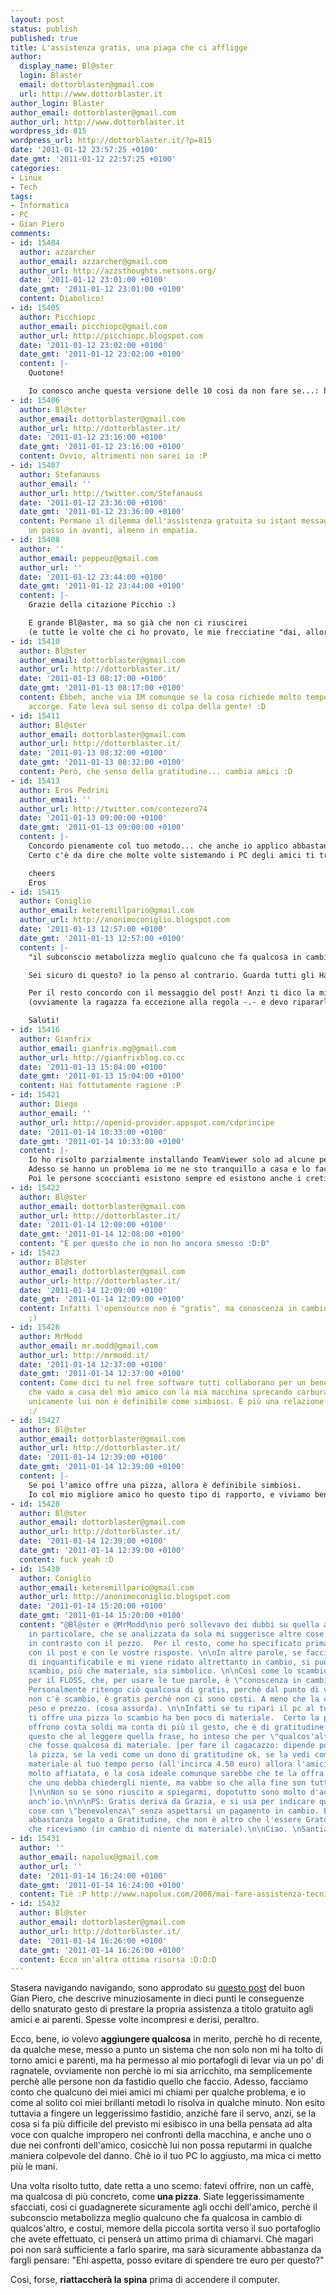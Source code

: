 ```yaml
---
layout: post
status: publish
published: true
title: L'assistenza gratis, una piaga che ci affligge
author:
  display_name: Bl@ster
  login: Blaster
  email: dottorblaster@gmail.com
  url: http://www.dottorblaster.it
author_login: Blaster
author_email: dottorblaster@gmail.com
author_url: http://www.dottorblaster.it
wordpress_id: 815
wordpress_url: http://dottorblaster.it/?p=815
date: '2011-01-12 23:57:25 +0100'
date_gmt: '2011-01-12 22:57:25 +0100'
categories:
- Linux
- Tech
tags:
- Informatica
- PC
- Gian Piero
comments:
- id: 15404
  author: azzarcher
  author_email: azzarcher@gmail.com
  author_url: http://azzsthoughts.netsons.org/
  date: '2011-01-12 23:01:00 +0100'
  date_gmt: '2011-01-12 23:01:00 +0100'
  content: Diabolico!
- id: 15405
  author: Picchiopc
  author_email: picchiopc@gmail.com
  author_url: http://picchiopc.blogspot.com
  date: '2011-01-12 23:02:00 +0100'
  date_gmt: '2011-01-12 23:02:00 +0100'
  content: |-
    Quotone!

    Io conosco anche questa versione delle 10 cosi da non fare se...: http://peppeuz.wordpress.com/2010/12/11/le-10-cose-che-dovreste-sapere-prima-di-chiedere-ad-un-amico-esperto-di-aggiustarvi-il-pc/
- id: 15406
  author: Bl@ster
  author_email: dottorblaster@gmail.com
  author_url: http://dottorblaster.it/
  date: '2011-01-12 23:16:00 +0100'
  date_gmt: '2011-01-12 23:16:00 +0100'
  content: Ovvio, altrimenti non sarei io :P
- id: 15407
  author: Stefanauss
  author_email: ''
  author_url: http://twitter.com/Stefanauss
  date: '2011-01-12 23:36:00 +0100'
  date_gmt: '2011-01-12 23:36:00 +0100'
  content: Permane il dilemma dell'assistenza gratuita su istant messaging, ma certamente
    un passo in avanti, almeno in empatia.
- id: 15408
  author: ''
  author_email: peppeuz@gmail.com
  author_url: ''
  date: '2011-01-12 23:44:00 +0100'
  date_gmt: '2011-01-12 23:44:00 +0100'
  content: |-
    Grazie della citazione Picchio :)

    E grande Bl@aster, ma so già che non ci riuscirei
    (e tutte le volte che ci ho provato, le mie frecciatine "dai, allora stasera mi offri una pizza" hanno sempre ricevuto come risposta solo risate... o.o)
- id: 15410
  author: Bl@ster
  author_email: dottorblaster@gmail.com
  author_url: http://dottorblaster.it/
  date: '2011-01-13 08:17:00 +0100'
  date_gmt: '2011-01-13 08:17:00 +0100'
  content: Ebbeh, anche via IM comunque se la cosa richiede molto tempo uno se ne
    accorge. Fate leva sul senso di colpa della gente! :D
- id: 15411
  author: Bl@ster
  author_email: dottorblaster@gmail.com
  author_url: http://dottorblaster.it/
  date: '2011-01-13 08:32:00 +0100'
  date_gmt: '2011-01-13 08:32:00 +0100'
  content: Però, che senso della gratitudine... cambia amici :D
- id: 15413
  author: Eros Pedrini
  author_email: ''
  author_url: http://twitter.com/contezero74
  date: '2011-01-13 09:00:00 +0100'
  date_gmt: '2011-01-13 09:00:00 +0100'
  content: |-
    Concordo pienamente col tuo metodo... che anche io applico abbastanza spesso :)
    Certo c'è da dire che molte volte sistemando i PC degli amici ti trovi con delle chicche da raccontare che sono degne della migliore comicità trash :)

    cheers
    Eros
- id: 15415
  author: Coniglio
  author_email: keteremillpario@gmail.com
  author_url: http://anonimoconiglio.blogspot.com
  date: '2011-01-13 12:57:00 +0100'
  date_gmt: '2011-01-13 12:57:00 +0100'
  content: |-
    "il subconscio metabolizza meglio qualcuno che fa qualcosa in cambio di qualcos’altro"

    Sei sicuro di questo? io la penso al contrario. Guarda tutti gli Hackers o le persone che contribuiscono al Free Software a titolo gratuito. La idea che più attira gli estranei al mondo Gnu/linux è proprio quella in cui tutti collaborano per un bene comune senza ricevere qualcosa in cambio. O meglio, qualcosa in cambio solo per se stessi. Invece il sospetto che nasce nelle persone, quel "tutti fanno qualcosa in cambio di qualcos'altro", ed il motivo per cui guardano storto il free software o non ci credono che sia "gratis", è legato ad un pensiero sottostante al consumo, un'ottica che spero in futuro finisca!

    Per il resto concordo con il messaggio del post! Anzi ti dico la mia tecnica: "mi dispiace, io non ho mai usato Seven o Vista, è da ormai 3 anni che non uso più Windows..." :D
    (ovviamente la ragazza fa eccezione alla regola -.- e devo ripararle il suo vista ogni tanto)

    Saluti!
- id: 15416
  author: Gianfrix
  author_email: gianfrix.mg@gmail.com
  author_url: http://gianfrixblog.co.cc
  date: '2011-01-13 15:04:00 +0100'
  date_gmt: '2011-01-13 15:04:00 +0100'
  content: Hai fottutamente ragione :P
- id: 15421
  author: Diego
  author_email: ''
  author_url: http://openid-provider.appspot.com/cdprincipe
  date: '2011-01-14 10:33:00 +0100'
  date_gmt: '2011-01-14 10:33:00 +0100'
  content: |-
    Io ho risolto parzialmente installando TeamViewer solo ad alcune persone superselezionatissime e che mi davano la sicurezza di non approfittarsene. (mamma, papà, fratello, fidanzata, 2 amici strettissimi)
    Adesso se hanno un problema io me ne sto tranquillo a casa e lo faccio quando decido di aver tempo, magari chiedendogli di lasciar acceso il computer quando escono (in modo da non aver seccature) o, nel caso siano davanti al pc, Skype e chiacchiaratona con l'assistito. Si è vero non ci guadagno niente lo stesso ma mantengo il possesso del mio tempo e ho la possibilità di studiare o qualsiasi altro tipo di fattaccio mio mentre aspetto che si concluda un'installazione (lascio in una cartella nascosta le immagini ISO di programmi tipo Office, Photoshop etc etc).
    Poi le persone scoccianti esistono sempre ed esistono anche i cretini che danno il tuo numero ad un perfetto sconosciuto che ti chiama chiedendoti consiglio... per queste situazioni utilizzerò con molta soddisfazione questo metodo.
- id: 15422
  author: Bl@ster
  author_email: dottorblaster@gmail.com
  author_url: http://dottorblaster.it/
  date: '2011-01-14 12:08:00 +0100'
  date_gmt: '2011-01-14 12:08:00 +0100'
  content: "È per questo che io non ho ancora smesso :D:D"
- id: 15423
  author: Bl@ster
  author_email: dottorblaster@gmail.com
  author_url: http://dottorblaster.it/
  date: '2011-01-14 12:09:00 +0100'
  date_gmt: '2011-01-14 12:09:00 +0100'
  content: Infatti l'opensource non è "gratis", ma conoscenza in cambio di conoscenza.
    ;)
- id: 15426
  author: MrModd
  author_email: mr.modd@gmail.com
  author_url: http://mrmodd.it/
  date: '2011-01-14 12:37:00 +0100'
  date_gmt: '2011-01-14 12:37:00 +0100'
  content: Come dici tu nel free software tutti collaborano per un bene comune. Io
    che vado a casa del mio amico con la mia macchina sprecando carburante per aiutare
    unicamente lui non è definibile come simbiosi. È più una relazione di parassitismo
    :/
- id: 15427
  author: Bl@ster
  author_email: dottorblaster@gmail.com
  author_url: http://dottorblaster.it/
  date: '2011-01-14 12:39:00 +0100'
  date_gmt: '2011-01-14 12:39:00 +0100'
  content: |-
    Se poi l'amico offre una pizza, allora è definibile simbiosi.
    Io col mio migliore amico ho questo tipo di rapporto, e viviamo benissimo hahaha :D
- id: 15428
  author: Bl@ster
  author_email: dottorblaster@gmail.com
  author_url: http://dottorblaster.it/
  date: '2011-01-14 12:39:00 +0100'
  date_gmt: '2011-01-14 12:39:00 +0100'
  content: fuck yeah :D
- id: 15430
  author: Coniglio
  author_email: keteremillpario@gmail.com
  author_url: http://anonimoconiglio.blogspot.com
  date: '2011-01-14 15:20:00 +0100'
  date_gmt: '2011-01-14 15:20:00 +0100'
  content: "@Bl@ster e @MrModd\nio però sollevavo dei dubbi su quella affermazione
    in particolare, che se analizzata da sola mi suggerisce altre cose e sembra essere
    in contrasto con il pezzo.  Per il resto, come ho specificato prima, sono d'accordo
    con il post e con le vostre risposte. \n\nIn altre parole, se faccio qualcosa
    di inquantificabile e mi viene ridato altrettanto in cambio, si può dire che questo
    scambio, più che materiale, sia simbolico. \n\nCosì come lo scambio che avviene
    per il FLOSS, che, per usare le tue parole, è \"conoscenza in cambio di conoscenza\".
    Personalmente ritengo ciò qualcosa di gratis, perché dal punto di vista materiale
    non c'è scambio, è gratis perché non ci sono costi. A meno che la conoscenza abbia
    peso e prezzo. (cosa assurda). \n\nInfatti se tu ripari il pc al tuo amico e questo
    ti offre una pizza lo scambio ha ben poco di materiale.  Certo la pizza che ti
    offrono costa soldi ma conta di più il gesto, che è di gratitudine. \n\nÈ per
    questo che al leggere quella frase, ho inteso che per \"qualcos'altro\" tu intendevi
    che fosse qualcosa di materiale. [per fare il cagacazzo: dipende poi da come intendi
    la pizza, se la vedi come un dono di gratitudine ok, se la vedi come un equivalente
    materiale al tuo tempo perso (all'incirca 4.50 euro) allora l'amicizia non è poi
    molto affiatata, e la cosa ideale comunque sarebbe che te la offra l'altro senza
    che uno debba chiedergli niente, ma vabbe so che alla fine son tutti tirchi :D
    ]\n\nNon so se sono riuscito a spiegarmi, dopotutto sono molto d'accordo col pezzo
    anch'io.\n\n\nPS: Gratis deriva da Grazia, e si usa per indicare quel fare le
    cose con \"benevolenza\" senza aspettarsi un pagamento in cambio. È un termine
    abbastanza legato a Gratitudine, che non è altro che l'essere Grato per qualcosa
    che riceviamo (in cambio di niente di materiale).\n\nCiao. \nSantiago :)"
- id: 15431
  author: ''
  author_email: napolux@gmail.com
  author_url: ''
  date: '2011-01-14 16:24:00 +0100'
  date_gmt: '2011-01-14 16:24:00 +0100'
  content: Tiè :P http://www.napolux.com/2008/mai-fare-assistenza-tecnica-gratuita.html
- id: 15432
  author: Bl@ster
  author_email: dottorblaster@gmail.com
  author_url: http://dottorblaster.it/
  date: '2011-01-14 16:26:00 +0100'
  date_gmt: '2011-01-14 16:26:00 +0100'
  content: Ecco un'altra ottima risorsa :D:D:D
---
```

<p>Stasera navigando navigando, sono approdato su <a href="http://www.gianpierobiancoli.it/10-buoni-motivi-per-non-fare-assistenza-agli-amici.html">questo post</a> del buon Gian Piero, che descrive minuziosamente in dieci punti le conseguenze dello snaturato gesto di prestare la propria assistenza a titolo gratuito agli amici e ai parenti. Spesse volte incompresi e derisi, peraltro.</p>
<p>Ecco, bene, io volevo <strong>aggiungere qualcosa</strong> in merito, perchè ho di recente, da qualche mese, messo a punto un sistema che non solo non mi ha tolto di torno amici e parenti, ma ha permesso al mio portafogli di levar via un po' di ragnatele, ovviamente non perchè io mi sia arricchito, ma semplicemente perchè alle persone non da fastidio quello che faccio. Adesso, facciamo conto che qualcuno dei miei amici mi chiami per qualche problema, e io come al solito coi miei brillanti metodi lo risolva in qualche minuto. Non esito tuttavia a fingere un leggerissimo fastidio, anzichè fare il servo, anzi, se la cosa si fa più difficile del previsto mi esibisco in una bella pensata ad alta voce con qualche impropero nei confronti della macchina, e anche uno o due nei confronti dell'amico, cosicchè lui non possa reputarmi in qualche maniera colpevole del danno. Chè io il tuo PC lo aggiusto, ma mica ci metto più le mani.</p>
<p>Una volta risolto tutto, date retta a uno scemo: fatevi offrire, non un caffè, ma qualcosa di più concreto, come<strong> una pizza</strong>. Siate leggerissimamente sfacciati, così ci guadagnerete sicuramente agli occhi dell'amico, perchè il subconscio metabolizza meglio qualcuno che fa qualcosa in cambio di qualcos'altro, e costui, memore della piccola sortita verso il suo portafoglio che avete effettuato, ci penserà un attimo prima di chiamarvi. Chè magari poi non sarà sufficiente a farlo sparire, ma sarà sicuramente abbastanza da fargli pensare: "Ehi aspetta, posso evitare di spendere tre euro per questo?"</p>
<p>Così, forse, <strong>riattaccherà la spina</strong> prima di accendere il computer.</p>

